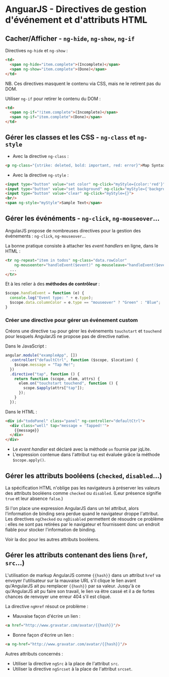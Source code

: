 # AnguarJS - Directives de gestion d'événement et d'attributs HTML

## Cacher/Afficher - `ng-hide`, `ng-show`, `ng-if`

Directives `ng-hide` et `ng-show` :

```html
<td>
  <span ng-hide="item.complete">(Incomplete)</span>
  <span ng-show="item.complete">(Done)</span>
</td>
```

NB. Ces directives masquent le contenu via CSS, mais ne le retirent pas du DOM.

Utiliser `ng-if` pour retirer le contenu du DOM :
```html
<td>
  <span ng-if="!item.complete">(Incomplete)</span>
  <span ng-if="item.complete">(Done)</span>
</td>
```

## Gérer les classes et les CSS - `ng-class` et `ng-style`

- Avec la directive `ng-class` :

```html
<p ng-class="{strike: deleted, bold: important, red: error}">Map Syntax</p>
```

- Avec la directive `ng-style` :

```html
<input type="button" value="set color" ng-click="myStyle={color:'red'}">
<input type="button" value="set background" ng-click="myStyle={'background-color':'blue'}">
<input type="button" value="clear" ng-click="myStyle={}">
<br/>
<span ng-style="myStyle">Sample Text</span>
```

## Gérer les événéments - `ng-click`, `ng-mouseover`...

AngularJS propose de nombreuses directives pour la gestion des événements : `ng-click`, `ng-mouseover`...

La bonne pratique consiste à attacher les *event handlers* en ligne, dans le HTML :

```html
<tr ng-repeat="item in todos" ng-class="data.rowColor"
    ng-mouseenter="handleEvent($event)" ng-mouseleave="handleEvent($event)">
  ...
</tr>
```

Et à les relier à des **méthodes de contrôleur** :

```js
$scope.handleEvent = function (e) {
  console.log("Event type: " + e.type);
  $scope.data.columnColor = e.type == "mouseover" ? "Green" : "Blue";
}
```

### Créer une directive pour gérer un événement custom

Créons une directive `tap` pour gérer les événements `touchstart` et `touchend` pour lesquels AngularJS ne propose pas de directive native.

Dans le JavaScript :

```js
angular.module("exampleApp", [])
  .controller("defaultCtrl", function ($scope, $location) {
    $scope.message = "Tap Me!";
  })
  .directive("tap", function () {
    return function (scope, elem, attrs) {
      elem.on("touchstart touchend", function () {
        scope.$apply(attrs["tap"]);
      });
    }
  });
```

Dans le HTML :

```html
<div id="todoPanel" class="panel" ng-controller="defaultCtrl">
  <div class="well" tap="message = 'Tapped!'">
    {{message}}
  </div>
</div>
```

- Le *event handler* est déclaré avec la méthode `on` fournie par jqLite.
- L'expression contenue dans l'attribut `tap` est évaluée grâce la méthode `$scope.apply()`.

## Gérer les attributs booléens (`checked`, `disabled`...)

La spécification HTML n'oblige pas les navigateurs à préserver les valeurs des attributs booléens comme `checked` ou `disabled`. (Leur présence signifie `true` et leur absence `false`.)

Si l'on place une expression AngularJS dans un tel attribut, alors l'information de binding sera perdue quand le navigateur droppe l'attribut. Les directives `ngChecked` ou `ngDisabled` permettent de résoudre ce problème : elles ne sont pas retirées par le navigateur et fournissent donc un endroit fiable pour stocker l'information de binding.

Voir la doc pour les autres attributs booléens.

## Gérer les attributs contenant des liens (`href`, `src`...)

L'utilisation de markup AngularJS comme <span ng-non-bindable>`{{hash}}`</span> dans un attribut `href` va envoyer l'utilisateur sur la mauvaise URL s'il clique le lien avant qu'AngularJS ait pu remplacer <span ng-non-bindable>`{{hash}}`</span> par sa valeur. Jusqu'à ce qu'AngularJS ait pu faire son travail, le lien va être cassé et il a de fortes chances de renvoyer une erreur 404 s'il est cliqué.

La directive `ngHref` résout ce problème :

- Mauvaise façon d'écrire un lien :

```html
<a href="http://www.gravatar.com/avatar/{{hash}}"/>
```

- Bonne façon d'écrire un lien :

```html
<a ng-href="http://www.gravatar.com/avatar/{{hash}}"/>
```

Autres attributs concernés :
- Utiliser la directive `ngSrc` à la place de l'attribut `src`.
- Utiliser la directive `ngSrcset` à la place de l'attribut `srcset`.
